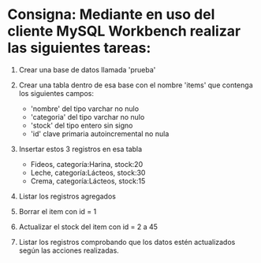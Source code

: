 # Consigna: Mediante en uso del cliente MySQL Workbench realizar las siguientes tareas:

1. Crear una base de datos llamada 'prueba'

2. Crear una tabla dentro de esa base con el nombre 'items' que contenga los siguientes campos:
    - 'nombre' del tipo varchar no nulo
    - 'categoria' del tipo varchar no nulo
    - 'stock' del tipo entero sin signo
    - 'id' clave primaria autoincremental no nula

3. Insertar estos 3 registros en esa tabla
    - Fideos, categoría:Harina, stock:20
    - Leche, categoría:Lácteos, stock:30
    - Crema, categoría:Lácteos, stock:15

4. Listar los registros agregados

5. Borrar el item con id = 1

6. Actualizar el stock del item con id = 2 a 45

7. Listar los registros comprobando que los datos estén actualizados según las acciones realizadas.